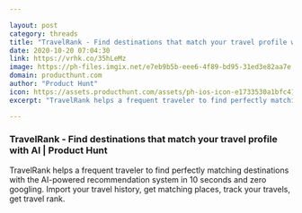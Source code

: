 ```yaml
---

layout: post
category: threads
title: "TravelRank - Find destinations that match your travel profile with AI"
date: 2020-10-20 07:04:30
link: https://vrhk.co/35hLeMz
image: https://ph-files.imgix.net/e7eb9b5b-eee6-4f89-bd95-31ed3e82aa7e.png?auto=format&fit=crop&frame=1&h=512&w=1024
domain: producthunt.com
author: "Product Hunt"
icon: https://assets.producthunt.com/assets/ph-ios-icon-e1733530a1bfc41080db8161823f1ef262cdbbc933800c0a2a706f70eb9c277a.png
excerpt: "TravelRank helps a frequent traveler to find perfectly matching destinations with the AI-powered recommendation system in 10 seconds and zero googling. Import your travel history, get matching places, track your travels, get travel rank."

---
```


### TravelRank - Find destinations that match your travel profile with AI | Product Hunt

TravelRank helps a frequent traveler to find perfectly matching destinations with the AI-powered recommendation system in 10 seconds and zero googling. Import your travel history, get matching places, track your travels, get travel rank.